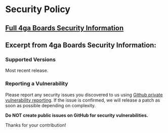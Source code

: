 # Security Policy

## [Full 4ga Boards Security Information](https://4gaboards.com/security)

## Excerpt from 4ga Boards Security Information:

### Supported Versions

Most recent release.

### Reporting a Vulnerability

Please report any security issues you discovered to us using [Github private vulnerability reporting](https://github.com/RARgames/4gaBoards/security). If the issue is confirmed, we will release a patch as soon as possible depending on complexity.

**Do NOT create public issues on GitHub for security vulnerabilities.**

Thanks for your contribution!
